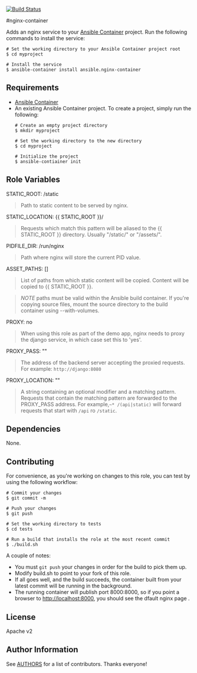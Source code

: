 [![Build Status](https://travis-ci.org/ansible/nginx-container.svg?branch=master)](https://travis-ci.org/ansible/nginx-container)

#nginx-container 

Adds an nginx service to your [Ansible Container](https://github.com/ansible/ansible-container) project. Run the following commands
to install the service:

```
# Set the working directory to your Ansible Container project root
$ cd myproject

# Install the service
$ ansible-container install ansible.nginx-container
```

## Requirements

- [Ansible Container](https://github.com/ansible/ansible-container)
- An existing Ansible Container project. To create a project, simply run the following:
    ```
    # Create an empty project directory
    $ mkdir myproject

    # Set the working directory to the new directory
    $ cd myproject

    # Initialize the project
    $ ansible-contiainer init
    ```

## Role Variables

STATIC_ROOT: /static
> Path to static content to be served by nginx.

STATIC_LOCATION: {{ STATIC_ROOT }}/
> Requests which match this pattern will be aliased to the {{ STATIC_ROOT }} directory. Usually "/static/" or "/assets/".

PIDFILE_DIR: /run/nginx
> Path where nginx will store the current PID value. 

ASSET_PATHS: []
> List of paths from which static content will be copied. Content will be copied to {{ STATIC_ROOT }}. 

> *NOTE* paths must be valid within the Ansible build container. If you're copying source files, mount the source
  directory to the build container using --with-volumes.

PROXY: no
> When using this role as part of the demo app, nginx needs to proxy the django service, in which case set this to 'yes'. 

PROXY_PASS: "" 
> The address of the backend server accepting the proxied requests. For example: `http://django:8080` 

PROXY_LOCATION: ""
> A string containing an optional modifier and a matching pattern. Requests that contain the matching pattern are forwarded to the PROXY_PASS address. For example,`~* /(api|static)` will forward requests that start with `/api` ro `/static`.  

## Dependencies

None.

## Contributing

For convenience, as you're working on changes to this role, you can test by using the following workflow:

```
# Commit your changes
$ git commit -m

# Push your changes 
$ git push 

# Set the working directory to tests
$ cd tests 

# Run a build that installs the role at the most recent commit 
$ ./build.sh
```

A couple of notes:

- You must `git push` your changes in order for the build to pick them up.
- Modify build.sh to point to your fork of this role.
- If all goes well, and the build succeeds, the container built from your latest commit will be running in the background.
- The running container will publish port 8000:8000, so if you point a browser to [http://localhost:8000](http://localhost:8000), you should see the dfault nginx page .

## License

Apache v2

## Author Information

See [AUTHORS](./AUTHORS) for a list of contributors. Thanks everyone!

